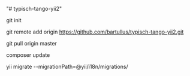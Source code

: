 "# typisch-tango-yii2" 

git init

git remote add origin https://github.com/bartullus/typisch-tango-yii2.git

git pull origin master

composer update

yii migrate --migrationPath=@yii/i18n/migrations/